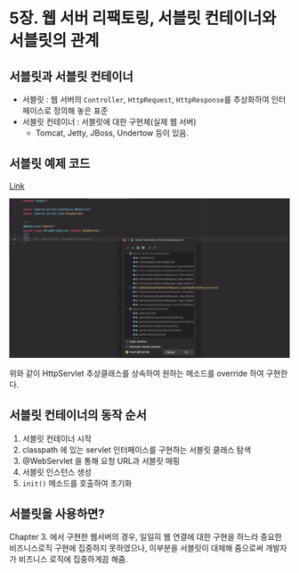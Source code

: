 # 5장. 웹 서버 리팩토링, 서블릿 컨테이너와 서블릿의 관계

## 서블릿과 서블릿 컨테이너

- 서블릿 : 웹 서버의 `Controller`, `HttpRequest`, `HttpResponse`를 추상화하여 인터페이스로 정의해 놓은 표준
- 서블릿 컨테이너 : 서블릿에 대한 구현체(실제 웹 서버)
  - Tomcat, Jetty, JBoss, Undertow 등이 있음.

## 서블릿 예제 코드

[Link](./src/main/java/example/HelloWorldServlet.java)

![capture](./assets/servlet.png)

위와 같이 HttpServlet 추상클래스를 상속하여 원하는 메소드를 override 하여 구현한다.

## 서블릿 컨테이너의 동작 순서

1. 서블릿 컨테이너 시작
2. classpath 에 있는 servlet 인터페이스를 구현하는 서블릿 클래스 탐색
3. @WebServlet 을 통해 요청 URL과 서블릿 매핑
4. 서블릿 인스턴스 생성
5. `init()` 메소드를 호출하여 초기화

## 서블릿을 사용하면?

Chapter 3. 에서 구현한 웹서버의 경우, 일일히 웹 연결에 대한 구현을 하느라 중요한 비즈니스로직 구현에 집중하지 못하였으나, 이부분을 서블릿이 대체해 줌으로써 개발자가 비즈니스 로직에 집중하게끔 해줌.

